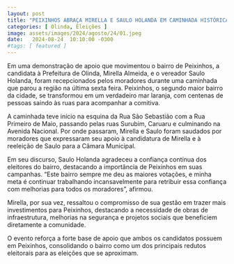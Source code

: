 ```yaml
---
layout: post
title: "PEIXINHOS ABRAÇA MIRELLA E SAULO HOLANDA EM CAMINHADA HISTÓRICA"
categories: [ Olinda, Eleições ]
image: assets/images/2024/agosto/24/01.jpeg
date:   2024-08-24  10:10:00 -0300
#tags: [ featured ]
---
```

Em uma demonstração de apoio que movimentou o bairro de Peixinhos, a candidata à Prefeitura de Olinda, Mirella Almeida, e o vereador Saulo Holanda, foram recepcionados pelos moradores durante uma caminhada que parou a região na última sexta feira. Peixinhos, o segundo maior bairro da cidade, se transformou em um verdadeiro mar laranja, com centenas de pessoas saindo às ruas para acompanhar a comitiva.

A caminhada teve início na esquina da Rua São Sebastião com a Rua Primeiro de Maio, passando pelas ruas Surubim, Caruaru e culminando na Avenida Nacional. Por onde passaram, Mirella e Saulo foram saudados por moradores que expressaram seu apoio à candidatura de Mirella e à reeleição de Saulo para a Câmara Municipal.

Em seu discurso, Saulo Holanda agradeceu a confiança contínua dos eleitores do bairro, destacando a importância de Peixinhos em suas campanhas. “Este bairro sempre me deu as maiores votações, e minha meta é continuar trabalhando incansavelmente para retribuir essa confiança com melhorias para todos os moradores”, afirmou.

Mirella, por sua vez, ressaltou o compromisso de sua gestão em trazer mais investimentos para Peixinhos, destacando a necessidade de obras de infraestrutura, melhorias na segurança e projetos sociais que beneficiem diretamente a comunidade.

O evento reforça a forte base de apoio que ambos os candidatos possuem em Peixinhos, consolidando o bairro como um dos principais redutos eleitorais para as eleições que se aproximam.
